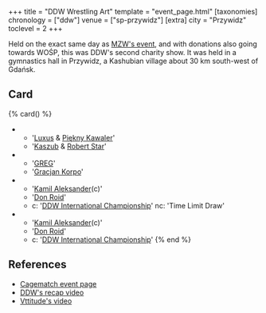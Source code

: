+++
title = "DDW Wrestling Art"
template = "event_page.html"
[taxonomies]
chronology = ["ddw"]
venue = ["sp-przywidz"]
[extra]
city = "Przywidz"
toclevel = 2
+++

Held on the exact same day as [MZW's event](@/e/mzw/2015-01-11-mzw-charity-show-2015.md), and with donations also going towards WOŚP, this was DDW's second charity show.
It was held in a gymnastics hall in Przywidz, a Kashubian village about 30&nbsp;km south-west of Gdańsk.

## Card

{% card() %}
- - '[Luxus](@/w/luxus.md) & [Piękny Kawaler](@/w/piekny-kawaler.md)'
  - '[Kaszub](@/w/kaszub.md) & [Robert Star](@/w/robert-star.md)'
- - '[GREG](@/w/greg.md)'
  - '[Gracjan Korpo](@/w/gracjan-korpo.md)'
- - '[Kamil Aleksander](@/w/kamil-aleksander.md)(c)'
  - '[Don Roid](@/w/don-roid.md)'
  - c: '[DDW International Championship](@/c/ddw-international-championship.md)'
    nc: 'Time Limit Draw'
- - '[Kamil Aleksander](@/w/kamil-aleksander.md)(c)'
  - '[Don Roid](@/w/don-roid.md)'
  - c: '[DDW International Championship](@/c/ddw-international-championship.md)'
{% end %}

## References

* [Cagematch event page](https://www.cagematch.net/?id=1&nr=123193)
* [DDW's recap video](https://www.youtube.com/watch?v=MXT32x52Wdw)
* [Vttitude's video](https://www.youtube.com/watch?v=SHVqgJsIROk)
